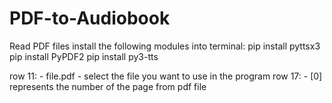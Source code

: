 # PDF-to-Audiobook
Read PDF files 
install the following modules into terminal:
pip install pyttsx3
pip install PyPDF2
pip install py3-tts

row 11: - file.pdf - select the file you want to use in the program
row 17: - [0] represents the number of the page from pdf file
